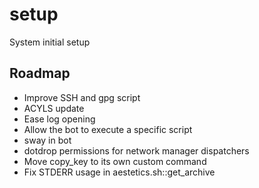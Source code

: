 # setup
System initial setup

## Roadmap
- Improve SSH and gpg script
- ACYLS update
- Ease log opening
- Allow the bot to execute a specific script
- sway in bot
- dotdrop permissions for network manager dispatchers
- Move copy_key to its own custom command
- Fix STDERR usage in aestetics.sh::get_archive

